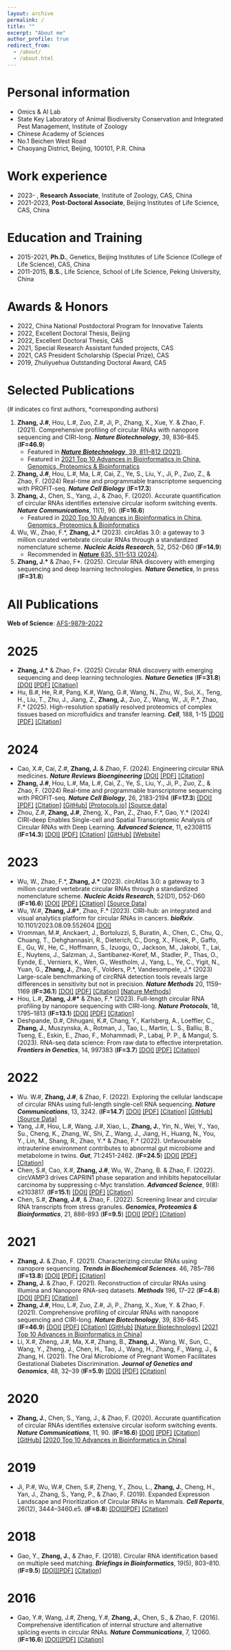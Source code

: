 ```yaml
---
layout: archive
permalink: /
title: ""
excerpt: "About me"
author_profile: true
redirect_from: 
  - /about/
  - /about.html
---
```


Personal information
======

* Omics & AI Lab
* State Key Laboratory of Animal Biodiversity Conservation and Integrated Pest Management, Institute of Zoology
* Chinese Academy of Sciences
* No.1 Beichen West Road
* Chaoyang District, Beijing, 100101, P.R. China

Work experience
======
* 2023-    , <b>Research Associate</b>, Institute of Zoology, CAS, China
* 2021-2023, <b>Post-Doctoral Associate</b>, Beijing Institutes of Life Science, CAS, China

Education and Training
======
* 2015-2021, <b>Ph.D.</b>, Genetics, Beijing Institutes of Life Science (College of Life Science), CAS, China
* 2011-2015, <b>B.S.</b>, Life Science, School of Life Science, Peking University, China
  
Awards & Honors
======
* 2022, China National Postdoctoral Program for Innovative Talents
* 2022, Excellent Doctoral Thesis, Beijing
* 2022, Excellent Doctoral Thesis, CAS
* 2021, Special Research Assistant funded projects, CAS
* 2021, CAS President Scholarship (Special Prize), CAS
* 2019, Zhuliyuehua Outstanding Doctoral Award, CAS

Selected Publications
======

(# indicates co first authors, *corresponding authors)

1. **Zhang, J.#**, Hou, L.#, Zuo, Z.#, Ji, P., Zhang, X., Xue, Y. & Zhao, F. (2021). Comprehensive profiling of circular RNAs with nanopore sequencing and CIRI-long. ***Nature Biotechnology***, 39, 836–845. (**IF=46.9**)
   - Featured in [***Nature Biotechnology***, 39, 811–812 (2021)](https://www.nature.com/articles/s41587-021-00916-5).
   - Featured in [2021 Top 10 Advances in Bioinformatics in China, Genomics, Proteomics & Bioinformatics](http://gpb.big.ac.cn/news/1015)
2. **Zhang, J.#**, Hou, L.#, Ma, L.#, Cai, Z., Ye, S., Liu, Y., Ji, P., Zuo, Z., & Zhao, F. (2024) Real-time and programmable transcriptome sequencing with PROFIT-seq. ***Nature Cell Biology*** (**IF=17.3**) 
3. **Zhang, J.**, Chen, S., Yang, J., & Zhao, F. (2020). Accurate quantification of circular RNAs identifies extensive circular isoform switching events. ***Nature Communications***, 11(1), 90. (**IF=16.6**)
   - Featured in [2020 Top 10 Advances in Bioinformatics in China, Genomics, Proteomics & Bioinformatics](http://gpb.big.ac.cn/news/1014)
4. Wu, W., Zhao, F.\*, **Zhang, J.\*** (2023). circAtlas 3.0: a gateway to 3 million curated vertebrate circular RNAs through a standardized nomenclature scheme. ***Nucleic Acids Research***, 52, D52-D60 (**IF=14.9**)
   - Recommended in [***Nature*** 635, 511-513 (2024)](https://www.nature.com/articles/d41586-024-03683-w).
5.	**Zhang, J.\*** & Zhao, F\*. (2025). Circular RNA discovery with emerging sequencing and deep learning technologies. ***Nature Genetics***, In press (**IF=31.8**)

All Publications
======

**Web of Science**: [AFS-9879-2022](https://www.webofscience.com/wos/author/record/AFS-9879-2022)

# 2025
- **Zhang, J.\*** & Zhao, F\*. (2025) Circular RNA discovery with emerging sequencing and deep learning technologies. ***Nature Genetics*** (**IF=31.8**) [[DOI]](https://doi.org/10.1038/s41588-025-02157-7) [[PDF]](/files/22.Zhang%20&%20Zhao%202025%20-%20Circular%20RNA%20discovery%20with%20emerging%20sequencing%20and%20deep%20learning%20technologies.pdf) [[Citation]](/files/22.Zhang%20&%20Zhao%202025%20-%20Circular%20RNA%20discovery%20with%20emerging%20sequencing%20and%20deep%20learning%20technologies.ris)
- Hu, B.#, He, R.#, Pang, K.#, Wang, G.#, Wang, N., Zhu, W., Sui, X., Teng, H., Liu, T., Zhu, J., Jiang, Z., **Zhang, J.**, Zuo, Z., Wang, W., Ji, P.\*, Zhao, F.\* (2025). High-resolution spatially resolved proteomics of complex tissues based on microfluidics and transfer learning. ***Cell***, 188, 1-15 [[DOI]](https://doi.org/10.1016/j.cell.2024.12.023) [[PDF]](/files/21.%20Hu%20et%20al.%202025%20-%20High-resolution%20spatially%20resolved%20proteomics%20of%20complex%20tissues%20based%20on%20microfluidics%20and%20transfer%20learning.pdf) [[Citation]](/files/21.%20Hu%20et%20al.%202025%20-%20High-resolution%20spatially%20resolved%20proteomics%20of%20complex%20tissues%20based%20on%20microfluidics%20and%20transfer%20learning.ris)

# 2024

- Cao, X.#, Cai, Z.#, **Zhang, J.** & Zhao, F. (2024). Engineering circular RNA medicines. ***Nature Reviews Bioengineering*** [[DOI]](https://doi.org/10.1038/s44222-024-00259-1) [[PDF]](/files/20.%20Cao%20et%20al.%202024%20-%20Engineering%20circular%20RNA%20medicines.pdf) [[Citation]](/files/20.%20Cao%20et%20al.%202024%20-%20Engineering%20circular%20RNA%20medicines.ris)
- **Zhang, J.#**, Hou, L.#, Ma, L.#, Cai, Z., Ye, S., Liu, Y., Ji, P., Zuo, Z., & Zhao, F. (2024) Real-time and programmable transcriptome sequencing with PROFIT-seq. ***Nature Cell Biology***, 26, 2183-2194 (**IF=17.3**) [[DOI]](https://doi.org/10.1038/s41556-024-01537-1) [[PDF]](/files/19.%20Zhang%20et%20al.%202024%20-%20Real-time%20and%20programmable%20transcriptome%20sequencing%20with%20PROFIT-seq-seq.pdf) [[Citation]](/files/19.%20Zhang%20et%20al.%202024%20-%20Real-time%20and%20programmable%20transcriptome%20sequencing%20with%20PROFIT-seq-seq.ris) [[GitHub]](https://github.com/bioinfo-biols/PROFIT-seq) [[Protocols.io]](https://www.protocols.io/view/real-time-and-programmable-transcriptome-sequencin-5jyl8p19rg2w/v1) [[Source data]](https://doi.org/10.5281/zenodo.12697812)
- Zhou, Z.#, **Zhang, J.#**, Zheng, X., Pan, Z., Zhao, F.\*, Gao, Y.\* (2024) CIRI-deep Enables Single-cell and Spatial Transcriptomic Analysis of Circular RNAs with Deep Learning. ***Advanced Science***, 11, e2308115 (**IF=14.3**) [[DOI]](https://doi.org/10.1002/advs.202308115) [[PDF]](/files/18.%20Zhou%20et%20al.%202024%20-%20CIRI‐Deep%20Enables%20Single‐Cell%20and%20Spatial%20Transcriptomic%20Analysis%20of%20Circular%20RNAs%20with%20Deep%20Learning.pdf) [[Citation]](/files/18.%20Zhou%20et%20al.%202024%20-%20CIRI‐Deep%20Enables%20Single‐Cell%20and%20Spatial%20Transcriptomic%20Analysis%20of%20Circular%20RNAs%20with%20Deep%20Learning.ris) [[GitHub]](https://github.com/gyjames/CIRI-deep) [[Website]](https://ngdc.cncb.ac.cn/bit/ciriDeep)

# 2023

- Wu, W., Zhao, F.\*, **Zhang, J.\*** (2023). circAtlas 3.0: a gateway to 3 million curated vertebrate circular RNAs through a standardized nomenclature scheme. ***Nucleic Acids Research***, 52(D1), D52-D60 (**IF=16.6**) [[DOI]](https://doi.org/10.1093/nar/gkad770) [[PDF]](/files/17.%20Wu%20etl%20al.%202023%20-%20circAtlas%203.0:%20a%20gateway%20to%203%20million%20curated%20vertebrate%20circular%20RNAs%20based%20on a%20standardized%20nomenclature%20scheme.pdf) [[Citation]](/files/17.%20Wu%20etl%20al.%202023%20-%20circAtlas%203.0:%20a%20gateway%20to%203%20million%20curated%20vertebrate%20circular%20RNAs%20based%20on a%20standardized%20nomenclature%20scheme.ris) [[Source Data]](https://zenodo.org/record/8314870)
- Wu, W.#, **Zhang, J.#\***, Zhao, F.\* (2023). CIRI-hub: an integrated and visual analytics platform for circular RNAs in cancers. ***bioRxiv***. 10.1101/2023.08.09.552604 [[DOI]](https://doi.org/10.1101/2023.08.09.552604)
- Vromman, M.#, Anckaert, J., Bortoluzzi, S, Buratin, A., Chen, C., Chu, Q., Chuang, T., Dehghannasiri, R., Dieterich, C., Dong, X., Flicek, P., Gaffo, E., Gu, W., He, C., Hoffmann, S., Izuogu, O., Jackson, M., Jakobi, T., Lai, E., Nuytens, J., Salzman, J., Santibanez-Koref, M., Stadler, P., Thas, O., Eynde, E., Verniers, K., Wen, G., Westholm, J., Yang, L., Ye, C., Yigit, N., Yuan, G., **Zhang, J.**, Zhao, F., Volders, P.\*, Vandesompele, J.\* (2023) Large-scale benchmarking of circRNA detection tools reveals large differences in sensitivity but not in precision. ***Nature Methods*** 20, 1159–1169 (**IF=36.1**) [[DOI]](https://doi.org/10.1038/s41592-023-01944-6) [[PDF]](/files/15.%20Vromman%20et%20al%20.2023%20-%20Large-scale%20benchmarking%20of%20circRNA%20detection%20tools%20reveals%20large%20differences%20in%20sensitivity%20but%20not%20in%20precision.pdf) [[Citation]](/files/15.%20Vromman%20et%20al%20.2023%20-%20Large-scale%20benchmarking%20of%20circRNA%20detection%20tools%20reveals%20large%20differences%20in%20sensitivity%20but%20not%20in%20precision.ris) [[Nature Methods]](https://www.nature.com/articles/s41592-023-01945-5)
- Hou, L.#, **Zhang, J.#\*** & Zhao, F.\* (2023). Full-length circular RNA profiling by nanopore sequencing with CIRI-long. ***Nature Protocols***, 18, 1795–1813 (**IF=13.1**) [[DOI]](https://doi.org/10.1038/s41596-023-00815-w) [[PDF]](/files/14.%20Hou%20et%20al.%202023%20-%20Full-length%20circular%20RNA%20profiling%20by%20nanopore%20sequencing%20with%20CIRI-long.pdf) [[Citation]](/files/14.%20Hou%20et%20al.%202023%20-%20Full-length%20circular%20RNA%20profiling%20by%20nanopore%20sequencing%20with%20CIRI-long.ris)
- Deshpande, D.#, Chhugani, K.#, Chang, Y., Karlsberg, A., Loeffler, C., **Zhang, J.**, Muszynska, A., Rotman, J., Tao, L., Martin, L. S., Balliu, B., Tseng, E., Eskin, E., Zhao, F., Mohammadi, P., Labaj, P. P., & Mangul, S. (2023). RNA-seq data science: From raw data to effective interpretation. ***Frontiers in Genetics***, 14, 997383 (**IF=3.7**) [[DOI]](https://doi.org/10.3389/fgene.2023.997383) [[PDF]](/files/13.%20Deshpande%20et%20al.%202023%20-%20RNA-seq%20data%20science%20from%20raw%20data%20to%20effective%20interpretation.pdf) [[Citation]](/files/13.%20Deshpande%20et%20al.%202023%20-%20RNA-seq%20data%20science%20from%20raw%20data%20to%20effective%20interpretation.enw)

# 2022

- Wu. W.#, **Zhang, J.#**, & Zhao, F. (2022). Exploring the cellular landscape of circular RNAs using full-length single-cell RNA sequencing. ***Nature Communications***, 13, 3242. (**IF=14.7**) [[DOI]](https://doi.org/10.1038/s41467-022-30963-8) [[PDF]](/files/12.%20Wu%20et%20al.%202022%20-%20Exploring%20the%20cellular%20landscape%20of%20circular%20RNAs%20using%20full-length%20single-cell%20RNA%20sequencing.pdf) [[Citation]](/files/12.%20Wu%20et%20al.%202022%20-%20Exploring%20the%20cellular%20landscape%20of%20circular%20RNAs%20using%20full-length%20single-cell%20RNA%20sequencing.ris) [[GitHub]](https://github.com/bioinfo-biols/Code_for_circSC) [[Source Data]](https://zenodo.org/record/6528434)
- Yang, J.#, Hou, L.#, Wang, J.#, Xiao, L., **Zhang, J.**, Yin, N., Wei, Y., Yao, Su., Cheng, K., Zhang, W., Shi, Z., Wang, J., Jiang, H., Huang, N., You, Y., Lin, M., Shang, R., Zhao, Y.\* & Zhao, F.\* (2022). Unfavourable intrauterine environment contributes to abnormal gut microbiome and metabolome in twins. ***Gut***, 71:2451-2462. (**IF=24.5**) [[DOI]](https://doi.org/10.1136/gutjnl-2021-326482) [[PDF]](/files/11.%20Yang%20et%20al.%202022%20-%20Unfavourable%20intrauterine%20environment%20contributes%20to%20abnormal%20gut%20microbiome%20and%20metabolome%20in%20twins.pdf) [[Citation]](/files/11.%20Yang%20et%20al.%202022%20-%20Unfavourable%20intrauterine%20environment%20contributes%20to%20abnormal%20gut%20microbiome%20and%20metabolome%20in%20twins.ris)
- Chen, S.#, Cao, X.#, **Zhang, J.#**, Wu, W., Zhang, B. & Zhao, F. (2022). circVAMP3 drives CAPRIN1 phase separation and inhibits hepatocellular carcinoma by suppressing c-Myc translation. ***Advanced Science***, 9(8): e2103817. (**IF=15.1**) [[DOI]](https://doi.org/10.1002/advs.202103817) [[PDF]](/files/10.%20Chen%20et%20al.%202022%20-%20CircVAMP3%20drives%20CAPRIN1%20phase%20separation%20and%20inhibits%20hepatocellular%20carcinoma%20by%20suppressing%20c-myc%20translation.pdf) [[Citation]](/files/10.%20Chen%20et%20al.%202022%20-%20CircVAMP3%20drives%20CAPRIN1%20phase%20separation%20and%20inhibits%20hepatocellular%20carcinoma%20by%20suppressing%20c-myc%20translation.ris)
- Chen, S.#, **Zhang, J.#**, & Zhao, F. (2022). Screening linear and circular RNA transcripts from stress granules. ***Genomics, Proteomics & Bioinformatics***, 21, 886-893 (**IF=9.5**) [[DOI]](https://doi.org/10.1016/j.gpb.2022.01.003) [[PDF]](/files/9.%20Chen%20et%20al.%202022%20-%20Screening%20linear%20and%20circular%20RNA%20transcripts%20from%20stress%20granules.pdf) [[Citation]](/files/9.%20Chen%20et%20al.%202022%20-%20Screening%20linear%20and%20circular%20RNA%20transcripts%20from%20stress%20granules.ris)

# 2021

- **Zhang, J.** & Zhao, F. (2021). Characterizing circular RNAs using nanopore sequencing. ***Trends in Biochemical Sciences***. 46, 785–786 (**IF=13.8**) [[DOI]](https://doi.org/10.1016/j.tibs.2021.06.002) [[PDF]](/files/8.%20Zhang%20and%20Zhao%202021%20-%20Characterizing%20Circular%20RNAs%20Using%20Nanopore%20Sequencing.pdf) [[Citation]](/files/8.%20Zhang%20and%20Zhao%202021%20-%20Characterizing%20Circular%20RNAs%20Using%20Nanopore%20Sequencing.ris)
- **Zhang, J.** & Zhao, F. (2021). Reconstruction of circular RNAs using Illumina and Nanopore RNA-seq datasets. ***Methods*** 196, 17–22 (**IF=4.8**) [[DOI]](https://doi.org/10.1016/j.ymeth.2021.03.017) [[PDF]](/files/7.%20Zhang%20and%20Zhao%202021%20-%20Reconstruction%20of%20circular%20RNAs%20using%20Illumina%20and%20Nanopore%20RNA-seq%20datasets.pdf) [[Citation]](/files/7.%20Zhang%20and%20Zhao%202021%20-%20Reconstruction%20of%20circular%20RNAs%20using%20Illumina%20and%20Nanopore%20RNA-seq%20datasets.ris)
- **Zhang, J.#**, Hou, L.#, Zuo, Z.#, Ji, P., Zhang, X., Xue, Y. & Zhao, F. (2021). Comprehensive profiling of circular RNAs with nanopore sequencing and CIRI-long. ***Nature Biotechnology***, 39, 836–845. (**IF=46.9**) [[DOI]](https://doi.org/10.1038/s41587-021-00842-6) [[PDF]](/files/6.%20Zhang%20et%20al.%202021%20-%20Comprehensive%20profiling%20of%20circular%20RNAs%20with%20nanopore%20sequencing%20and%20CIRI-long.pdf) [[Citation]](/files/6.%20Zhang%20et%20al.%202021%20-%20Comprehensive%20profiling%20of%20circular%20RNAs%20with%20nanopore%20sequencing%20and%20CIRI-long.ris) [[GitHub]](https://github.com/bioinfo-biols/CIRI-long) [[Nature Biotechnology]](https://www.nature.com/articles/s41587-021-00916-5) [[2021 Top 10 Advances in Bioinformatics in China]](http://gpb.big.ac.cn/news/1015) 
- Li, X.#, Zheng, J.#, Ma, X.#, Zhang, B., **Zhang, J.**, Wang, W., Sun, C., Wang, Y., Zheng, J., Chen, H., Tao, J., Wang, H., Zhang, F., Wang, J., & Zhang, H. (2021). The Oral Microbiome of Pregnant Women Facilitates Gestational Diabetes Discrimination. ***Journal of Genetics and Genomics***, 48, 32–39 (**IF=5.9**) [[DOI]](https://doi.org/10.1016/j.jgg.2020.11.006) [[PDF]](/files/5.%20Li%20et%20al.%202021%20-%20The%20Oral%20Microbiome%20of%20Pregnant%20Women%20Facilitates%20Gestational%20Diabetes%20Discrimination.pdf) [[Citation]](/files/5.%20Li%20et%20al.%202021%20-%20The%20Oral%20Microbiome%20of%20Pregnant%20Women%20Facilitates%20Gestational%20Diabetes%20Discrimination.ris)

# 2020

- **Zhang, J.**, Chen, S., Yang, J., & Zhao, F. (2020). Accurate quantification of circular RNAs identifies extensive circular isoform switching events. ***Nature Communications***, 11, 90. (**IF=16.6**) [[DOI]](https://doi.org/10.1038/s41467-019-13840-9) [[PDF]](/files/4.%20Zhang%20et%20al.%202020%20-%20Accurate%20quantification%20of%20circular%20RNAs%20identifies%20extensive%20circular%20isoform%20switching%20events.pdf) [[Citation]](/files/4.%20Zhang%20et%20al.%202020%20-%20Accurate%20quantification%20of%20circular%20RNAs%20identifies%20extensive%20circular%20isoform%20switching%20events.ris) [[GitHub]](https://github.com/bioinfo-biols/CIRIquant) [[2020 Top 10 Advances in Bioinformatics in China]](http://gpb.big.ac.cn/news/1014)

# 2019

- Ji, P.#, Wu, W.#, Chen, S.#, Zheng, Y., Zhou, L., **Zhang, J.**, Cheng, H., Yan, J., Zhang, S., Yang, P., & Zhao, F. (2019). Expanded Expression Landscape and Prioritization of Circular RNAs in Mammals. ***Cell Reports***, 26(12), 3444–3460.e5. (**IF=8.8**) [[DOI]](https://doi.org/10.1016/j.celrep.2019.02.078)[[PDF]](/files/3.%20Ji%20et%20al.%202019%20-%20Expanded%20Expression%20Landscape%20and%20Prioritization%20of%20Circular%20RNAs%20in%20Mammals.pdf) [[Citation]](/files/3.%20Ji%20et%20al.%202019%20-%20Expanded%20Expression%20Landscape%20and%20Prioritization%20of%20Circular%20RNAs%20in%20Mammals.ris)

# 2018
- Gao, Y., **Zhang, J.**, & Zhao, F. (2018). Circular RNA identification based on multiple seed matching. ***Briefings in Bioinformatics***, 19(5), 803–810. (**IF=9.5**) [[DOI]](https://doi.org/10.1093/bib/bbx014)[[PDF]](/files/2.%20Gao%20et%20al.%202018%20-%20Circular%20RNA%20identification%20based%20on%20multiple%20seed%20matching.pdf) [[Citation]](/files/2.%20Gao%20et%20al.%202018%20-%20Circular%20RNA%20identification%20based%20on%20multiple%20seed%20matching.ris)

# 2016

- Gao, Y.#, Wang, J.#, Zheng, Y.#, **Zhang, J.**, Chen, S., & Zhao, F. (2016). Comprehensive identification of internal structure and alternative splicing events in circular RNAs. ***Nature Communications***, 7, 12060. (**IF=16.6**) [[DOI]](https://doi.org/10.1038/ncomms12060)[[PDF]](/files/1.%20Gao%20et%20al.%202016%20-%20Comprehensive%20identification%20of%20internal%20structure%20and%20alternative%20splicing%20events%20in%20circular%20RNAs.pdf) [[Citation]](/files/1.%20Gao%20et%20al.%202016%20-%20Comprehensive%20identification%20of%20internal%20structure%20and%20alternative%20splicing%20events%20in%20circular%20RNAs.ris)
